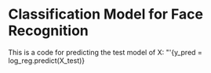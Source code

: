 # Classification Model for Face Recognition

This is a code for predicting the test model of X: "'{y_pred = log_reg.predict(X_test)}
